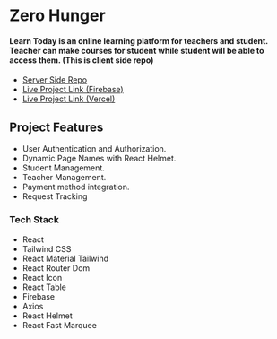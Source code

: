 # Zero Hunger

#### Learn Today is an online learning platform for teachers and student. Teacher can make courses for student while student will be able to access them. (This is client side repo)

- [Server Side Repo](https://github.com/programming-hero-web-course1/b8a12-server-side-CodeWithRashed)
- [Live Project Link (Firebase)](https://e-tutor-989d6.web.app)
- [Live Project Link (Vercel)](https://e-tutor-client.vercel.app)

## Project Features
- User Authentication and Authorization.
- Dynamic Page Names with React Helmet.
- Student Management. 
- Teacher Management. 
- Payment method integration.
- Request Tracking


### Tech Stack

- React
- Tailwind CSS
- React Material Tailwind
- React Router Dom
- React Icon
- React Table
- Firebase
- Axios
- React Helmet
- React Fast Marquee
